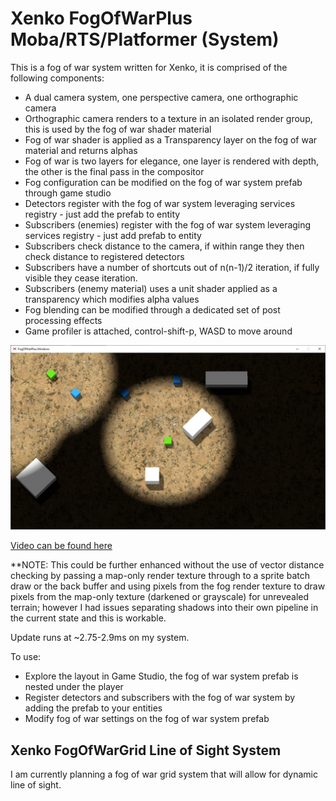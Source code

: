 # Xenko FogOfWarPlus Moba/RTS/Platformer (System)

This is a fog of war system written for Xenko, it is comprised of the following components:
- A dual camera system, one perspective camera, one orthographic camera
- Orthographic camera renders to a texture in an isolated render group, this is used by the fog of war shader material
- Fog of war shader is applied as a Transparency layer on the fog of war material and returns alphas
- Fog of war is two layers for elegance, one layer is rendered with depth, the other is the final pass in the compositor
- Fog configuration can be modified on the fog of war system prefab through game studio
- Detectors register with the fog of war system leveraging services registry - just add the prefab to entity
- Subscribers (enemies) register with the fog of war system leveraging services registry - just add prefab to entity
- Subscribers check distance to the camera, if within range they then check distance to registered detectors
- Subscribers have a number of shortcuts out of n(n-1)/2 iteration, if fully visible they cease iteration.
- Subscribers (enemy material) uses a unit shader applied as a transparency which modifies alpha values
- Fog blending can be modified through a dedicated set of post processing effects
- Game profiler is attached, control-shift-p, WASD to move around

 <img src="Screenshot.png">
  
 [Video can be found here](https://www.youtube.com/watch?v=HPWxhYZBDSQ)

**NOTE: This could be further enhanced without the use of vector distance checking by passing a map-only render texture through to a sprite
batch draw or the back buffer and using pixels from the fog render texture to draw pixels from the map-only texture (darkened or grayscale) for unrevealed terrain; however I had issues separating shadows into their own pipeline in the current state and this is workable.

Update runs at ~2.75-2.9ms on my system.

To use:
- Explore the layout in Game Studio, the fog of war system prefab is nested under the player
- Register detectors and subscribers with the fog of war system by adding the prefab to your entities
- Modify fog of war settings on the fog of war system prefab

## Xenko FogOfWarGrid Line of Sight System
I am currently planning a fog of war grid system that will allow for dynamic line of sight.
